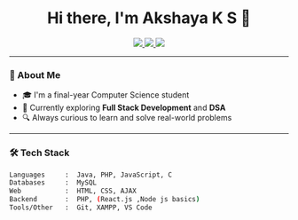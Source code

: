 <h1 align="center">Hi there, I'm Akshaya K S 👋</h1>

<p align="center">
  <a href="https://www.linkedin.com/in/akshaya-ks/" target="_blank">
    <img src="https://img.shields.io/badge/-LinkedIn-blue?style=flat-square&logo=linkedin" />
  </a>
  <a href="mailto:akshayasenthilkumar12@gmail.com">
    <img src="https://img.shields.io/badge/-Email-%23333?style=flat-square&logo=gmail&logoColor=white" />
  </a>
  <a href="https://leetcode.com/AKSHAYAKS_913122104/">
    <img src="https://img.shields.io/badge/-LeetCode-orange?style=flat-square&logo=LeetCode&logoColor=white" />
  </a>
</p>

---

### 🧠 About Me

- 🎓 I'm a final-year Computer Science student 
- 🌱 Currently exploring **Full Stack Development** and **DSA**
- 🔍 Always curious to learn and solve real-world problems
  
---

### 🛠 Tech Stack

```bash
Languages     :  Java, PHP, JavaScript, C
Databases     :  MySQL
Web           :  HTML, CSS, AJAX
Backend       :  PHP, (React.js ,Node js basics)
Tools/Other   :  Git, XAMPP, VS Code
